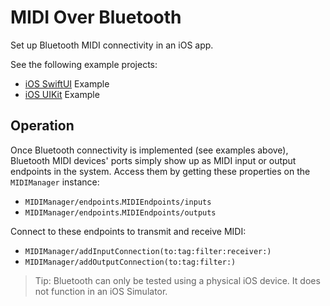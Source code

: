 # MIDI Over Bluetooth

Set up Bluetooth MIDI connectivity in an iOS app.

See the following example projects:

- [iOS SwiftUI](https://github.com/orchetect/MIDIKit/blob/main/Examples/SwiftUI%20iOS/BluetoothMIDI/) Example
- [iOS UIKit](https://github.com/orchetect/MIDIKit/blob/main/Examples/SwiftUI%20iOS/BluetoothMIDI/) Example

## Operation

Once Bluetooth connectivity is implemented (see examples above), Bluetooth MIDI devices' ports simply show up as MIDI input or output endpoints in the system. Access them by getting these properties on the ``MIDIManager`` instance:

- ``MIDIManager/endpoints``.``MIDIEndpoints/inputs``
- ``MIDIManager/endpoints``.``MIDIEndpoints/outputs``

Connect to these endpoints to transmit and receive MIDI:

- ``MIDIManager/addInputConnection(to:tag:filter:receiver:)``
- ``MIDIManager/addOutputConnection(to:tag:filter:)``

> Tip: Bluetooth can only be tested using a physical iOS device. It does not function in an iOS Simulator.

